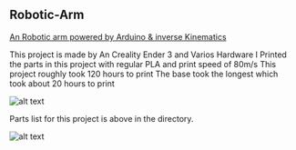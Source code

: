 ## Robotic-Arm 
[An Robotic arm powered by Arduino & inverse Kinematics](https://howtomechatronics.com/projects/scara-robot-how-to-build-your-own-arduino-based-robot/)


This project is made by An Creality Ender 3 and Varios Hardware
I Printed the parts in this project with regular PLA and print speed of 80m/s
This project roughly took 120 hours to print
The base took the longest which took about 20 hours to print

![alt text](https://howtomechatronics.com/wp-content/uploads/2020/10/Arduino-based-SCARA-Robot--768x432.jpg?ezimgfmt=ng:webp/ngcb2)

Parts list for this project is above in the directory.

![alt text](https://howtomechatronics.com/wp-content/uploads/2020/10/SCARA-Robot-3D-Model-768x508.jpg?ezimgfmt=ng:webp/ngcb2)

